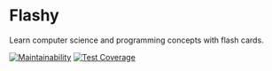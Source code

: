 # Flashy
Learn computer science and programming concepts with flash cards.

[![Maintainability](https://api.codeclimate.com/v1/badges/3e921842f631c3b7e089/maintainability)](https://codeclimate.com/github/joshsaintjacque/flashy/maintainability) [![Test Coverage](https://api.codeclimate.com/v1/badges/3e921842f631c3b7e089/test_coverage)](https://codeclimate.com/github/joshsaintjacque/flashy/test_coverage)